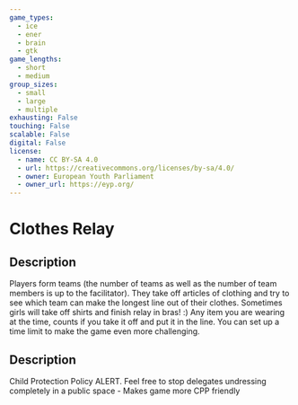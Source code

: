 ```yaml
---
game_types:
  - ice
  - ener
  - brain
  - gtk
game_lengths:
  - short
  - medium
group_sizes:
  - small
  - large
  - multiple
exhausting: False
touching: False
scalable: False
digital: False
license:
  - name: CC BY-SA 4.0
  - url: https://creativecommons.org/licenses/by-sa/4.0/
  - owner: European Youth Parliament
  - owner_url: https://eyp.org/
---
```

# Clothes Relay

## Description
Players form teams (the number of teams as well as the number of team
members is up to the facilitator). They take off articles of clothing and try to see which team can make the longest line out of their clothes. Sometimes girls will take off shirts and finish relay in bras! :) Any item you are wearing at the time, counts if you take it off and put it in the line. You can set up a time limit to make the game even more challenging.

## Description
Child Protection Policy ALERT. Feel free to stop delegates undressing completely in a public space - Makes game more CPP friendly
